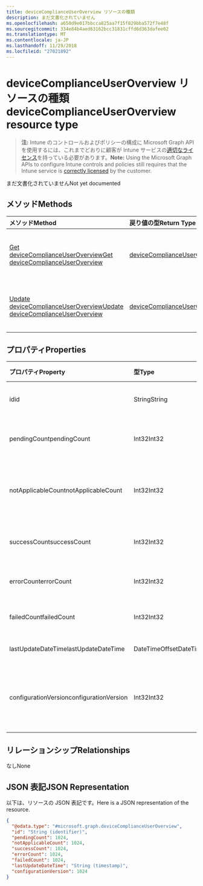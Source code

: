 ```yaml
---
title: deviceComplianceUserOverview リソースの種類
description: まだ文書化されていません
ms.openlocfilehash: a650d9e017bbcca825aa7f15f829bba572f7e48f
ms.sourcegitcommit: 334e84b4aed63162bcc31831cffd6d363dafee02
ms.translationtype: MT
ms.contentlocale: ja-JP
ms.lasthandoff: 11/29/2018
ms.locfileid: "27021892"
---
```

# <a name="devicecomplianceuseroverview-resource-type"></a><span data-ttu-id="16d14-103">deviceComplianceUserOverview リソースの種類</span><span class="sxs-lookup"><span data-stu-id="16d14-103">deviceComplianceUserOverview resource type</span></span>

> <span data-ttu-id="16d14-104">**注:** Intune のコントロールおよびポリシーの構成に Microsoft Graph API を使用するには、これまでどおりに顧客が Intune サービスの[適切なライセンス](https://go.microsoft.com/fwlink/?linkid=839381)を持っている必要があります。</span><span class="sxs-lookup"><span data-stu-id="16d14-104">**Note:** Using the Microsoft Graph APIs to configure Intune controls and policies still requires that the Intune service is [correctly licensed](https://go.microsoft.com/fwlink/?linkid=839381) by the customer.</span></span>

<span data-ttu-id="16d14-105">まだ文書化されていません</span><span class="sxs-lookup"><span data-stu-id="16d14-105">Not yet documented</span></span>
## <a name="methods"></a><span data-ttu-id="16d14-106">メソッド</span><span class="sxs-lookup"><span data-stu-id="16d14-106">Methods</span></span>
|<span data-ttu-id="16d14-107">メソッド</span><span class="sxs-lookup"><span data-stu-id="16d14-107">Method</span></span>|<span data-ttu-id="16d14-108">戻り値の型</span><span class="sxs-lookup"><span data-stu-id="16d14-108">Return Type</span></span>|<span data-ttu-id="16d14-109">説明</span><span class="sxs-lookup"><span data-stu-id="16d14-109">Description</span></span>|
|:---|:---|:---|
|[<span data-ttu-id="16d14-110">Get deviceComplianceUserOverview</span><span class="sxs-lookup"><span data-stu-id="16d14-110">Get deviceComplianceUserOverview</span></span>](../api/intune-deviceconfig-devicecomplianceuseroverview-get.md)|[<span data-ttu-id="16d14-111">deviceComplianceUserOverview</span><span class="sxs-lookup"><span data-stu-id="16d14-111">deviceComplianceUserOverview</span></span>](../resources/intune-deviceconfig-devicecomplianceuseroverview.md)|<span data-ttu-id="16d14-112">[deviceCategory](../resources/intune-deviceconfig-devicecomplianceuseroverview.md) オブジェクトのプロパティとリレーションシップを読み取ります。</span><span class="sxs-lookup"><span data-stu-id="16d14-112">Read properties and relationships of the [deviceComplianceUserOverview](../resources/intune-deviceconfig-devicecomplianceuseroverview.md) object.</span></span>|
|[<span data-ttu-id="16d14-113">Update deviceComplianceUserOverview</span><span class="sxs-lookup"><span data-stu-id="16d14-113">Update deviceComplianceUserOverview</span></span>](../api/intune-deviceconfig-devicecomplianceuseroverview-update.md)|[<span data-ttu-id="16d14-114">deviceComplianceUserOverview</span><span class="sxs-lookup"><span data-stu-id="16d14-114">deviceComplianceUserOverview</span></span>](../resources/intune-deviceconfig-devicecomplianceuseroverview.md)|<span data-ttu-id="16d14-115">[deviceComplianceUserOverview](../resources/intune-deviceconfig-devicecomplianceuseroverview.md) オブジェクトのプロパティを更新します。</span><span class="sxs-lookup"><span data-stu-id="16d14-115">Update the properties of a [deviceComplianceUserOverview](../resources/intune-deviceconfig-devicecomplianceuseroverview.md) object.</span></span>|

## <a name="properties"></a><span data-ttu-id="16d14-116">プロパティ</span><span class="sxs-lookup"><span data-stu-id="16d14-116">Properties</span></span>
|<span data-ttu-id="16d14-117">プロパティ</span><span class="sxs-lookup"><span data-stu-id="16d14-117">Property</span></span>|<span data-ttu-id="16d14-118">型</span><span class="sxs-lookup"><span data-stu-id="16d14-118">Type</span></span>|<span data-ttu-id="16d14-119">説明</span><span class="sxs-lookup"><span data-stu-id="16d14-119">Description</span></span>|
|:---|:---|:---|
|<span data-ttu-id="16d14-120">id</span><span class="sxs-lookup"><span data-stu-id="16d14-120">id</span></span>|<span data-ttu-id="16d14-121">String</span><span class="sxs-lookup"><span data-stu-id="16d14-121">String</span></span>|<span data-ttu-id="16d14-122">エンティティのキー。</span><span class="sxs-lookup"><span data-stu-id="16d14-122">Key of the entity.</span></span>|
|<span data-ttu-id="16d14-123">pendingCount</span><span class="sxs-lookup"><span data-stu-id="16d14-123">pendingCount</span></span>|<span data-ttu-id="16d14-124">Int32</span><span class="sxs-lookup"><span data-stu-id="16d14-124">Int32</span></span>|<span data-ttu-id="16d14-125">保留中のユーザーの数</span><span class="sxs-lookup"><span data-stu-id="16d14-125">Number of pending Users</span></span>|
|<span data-ttu-id="16d14-126">notApplicableCount</span><span class="sxs-lookup"><span data-stu-id="16d14-126">notApplicableCount</span></span>|<span data-ttu-id="16d14-127">Int32</span><span class="sxs-lookup"><span data-stu-id="16d14-127">Int32</span></span>|<span data-ttu-id="16d14-128">適用されないユーザーの数</span><span class="sxs-lookup"><span data-stu-id="16d14-128">Number of not applicable users</span></span>|
|<span data-ttu-id="16d14-129">successCount</span><span class="sxs-lookup"><span data-stu-id="16d14-129">successCount</span></span>|<span data-ttu-id="16d14-130">Int32</span><span class="sxs-lookup"><span data-stu-id="16d14-130">Int32</span></span>|<span data-ttu-id="16d14-131">成功したユーザーの数</span><span class="sxs-lookup"><span data-stu-id="16d14-131">Number of succeeded Users</span></span>|
|<span data-ttu-id="16d14-132">errorCount</span><span class="sxs-lookup"><span data-stu-id="16d14-132">errorCount</span></span>|<span data-ttu-id="16d14-133">Int32</span><span class="sxs-lookup"><span data-stu-id="16d14-133">Int32</span></span>|<span data-ttu-id="16d14-134">エラー ユーザーの数</span><span class="sxs-lookup"><span data-stu-id="16d14-134">Number of error Users</span></span>|
|<span data-ttu-id="16d14-135">failedCount</span><span class="sxs-lookup"><span data-stu-id="16d14-135">failedCount</span></span>|<span data-ttu-id="16d14-136">Int32</span><span class="sxs-lookup"><span data-stu-id="16d14-136">Int32</span></span>|<span data-ttu-id="16d14-137">失敗したユーザーの数</span><span class="sxs-lookup"><span data-stu-id="16d14-137">Number of failed Users</span></span>|
|<span data-ttu-id="16d14-138">lastUpdateDateTime</span><span class="sxs-lookup"><span data-stu-id="16d14-138">lastUpdateDateTime</span></span>|<span data-ttu-id="16d14-139">DateTimeOffset</span><span class="sxs-lookup"><span data-stu-id="16d14-139">DateTimeOffset</span></span>|<span data-ttu-id="16d14-140">最終更新時刻</span><span class="sxs-lookup"><span data-stu-id="16d14-140">Last update time</span></span>|
|<span data-ttu-id="16d14-141">configurationVersion</span><span class="sxs-lookup"><span data-stu-id="16d14-141">configurationVersion</span></span>|<span data-ttu-id="16d14-142">Int32</span><span class="sxs-lookup"><span data-stu-id="16d14-142">Int32</span></span>|<span data-ttu-id="16d14-143">対象の概要に関するポリシーのバージョン</span><span class="sxs-lookup"><span data-stu-id="16d14-143">Version of the policy for that overview</span></span>|

## <a name="relationships"></a><span data-ttu-id="16d14-144">リレーションシップ</span><span class="sxs-lookup"><span data-stu-id="16d14-144">Relationships</span></span>
<span data-ttu-id="16d14-145">なし</span><span class="sxs-lookup"><span data-stu-id="16d14-145">None</span></span>
## <a name="json-representation"></a><span data-ttu-id="16d14-146">JSON 表記</span><span class="sxs-lookup"><span data-stu-id="16d14-146">JSON Representation</span></span>
<span data-ttu-id="16d14-147">以下は、リソースの JSON 表記です。</span><span class="sxs-lookup"><span data-stu-id="16d14-147">Here is a JSON representation of the resource.</span></span>
<!-- {
  "blockType": "resource",
  "keyProperty": "id",
  "@odata.type": "microsoft.graph.deviceComplianceUserOverview"
}
-->
``` json
{
  "@odata.type": "#microsoft.graph.deviceComplianceUserOverview",
  "id": "String (identifier)",
  "pendingCount": 1024,
  "notApplicableCount": 1024,
  "successCount": 1024,
  "errorCount": 1024,
  "failedCount": 1024,
  "lastUpdateDateTime": "String (timestamp)",
  "configurationVersion": 1024
}
```



